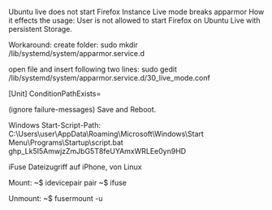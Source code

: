 Ubuntu live does not start Firefox Instance
  Live mode breaks apparmor
  How it effects the usage:
  User is not allowed to start Firefox on Ubuntu Live with persistent Storage.

  Workaround: 
  create folder: 
  sudo mkdir /lib/systemd/system/apparmor.service.d

  open file and insert following two lines:
  sudo gedit /lib/systemd/system/apparmor.service.d/30_live_mode.conf

[Unit]
ConditionPathExists=

  (ignore failure-messages)
  Save and Reboot.



Windows Start-Script-Path:
C:\Users\user\AppData\Roaming\Microsoft\Windows\Start Menu\Programs\Startup\script.bat
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


iFuse
Dateizugriff auf iPhone, von Linux

Mount:
~$ idevicepair pair
~$ ifuse <mountingpoint>

Unmount:
~$ fusermount -u <mountingpoint>
